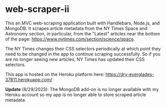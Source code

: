 # web-scraper-ii

This an MVC web-scraping application built with Handlebars, Node.js, and MongoDB. It scrapes article metadata from the NY Times Space and Astronomy section, in particular, from the "Latest" articles near the bottom of the page: https://www.nytimes.com/section/science/space.

The NY Times changes their CSS selectors periodically at which point they need to be changed in the app to continue scraping successfully. So if you are no longer seeing new articles, NY Times has updated their CSS selectors.

This app is hosted on the Heroku platform here: https://dry-everglades-37811.herokuapp.com/

**Update** (8/29/2023): The MongoDB add-on is no longer available with my Heroku account so my app is no longer able to store scraped article metadata.